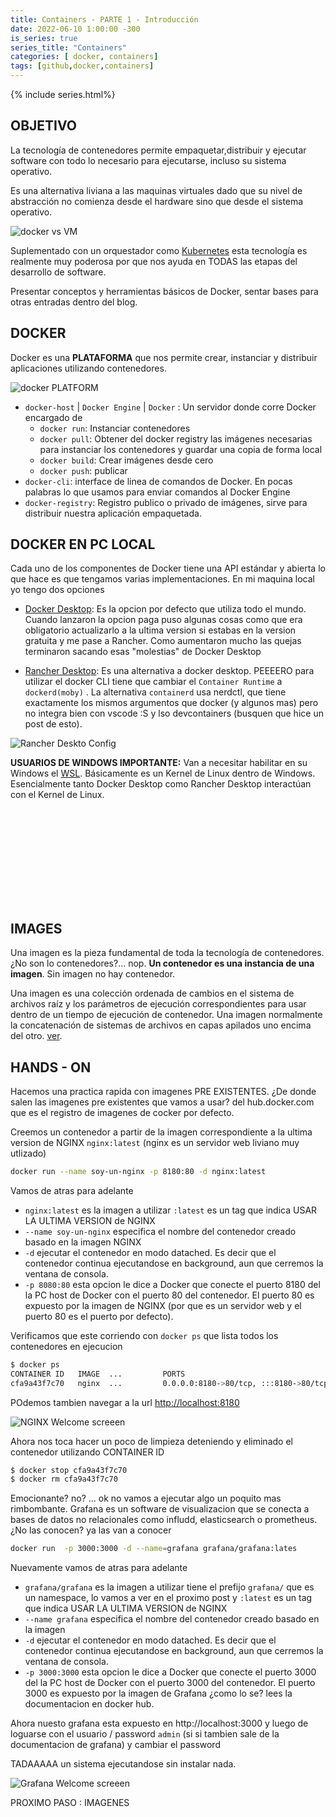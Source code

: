 ```yaml
---
title: Containers - PARTE 1 - Introducción
date: 2022-06-10 1:00:00 -300
is_series: true
series_title: "Containers"
categories: [ docker, containers]
tags: [github,docker,containers]
---
```


{% include series.html%}

## OBJETIVO

La tecnología de contenedores permite empaquetar,distribuir y ejecutar software con todo lo necesario para ejecutarse, incluso su sistema operativo.

Es una alternativa liviana a las maquinas virtuales dado que su nivel de abstracción no comienza desde el hardware sino que desde el sistema operativo.

![docker vs VM](/assets/img/container_vs_vm.png)

Suplementado con un orquestador como [Kubernetes](https://kubernetes.io) esta tecnología es realmente muy poderosa por que nos ayuda en TODAS las etapas del desarrollo de software.



Presentar conceptos y herramientas básicos de Docker, sentar bases para otras entradas dentro del blog.

## DOCKER

Docker es una **PLATAFORMA** que nos permite crear, instanciar y distribuir aplicaciones utilizando contenedores.

![docker PLATFORM](../..//assets/img/docker_suite.svg)

- `docker-host` | `Docker Engine` | `Docker` : Un servidor donde corre Docker encargado de
  - `docker run`: Instanciar contenedores
  - `docker pull`: Obtener del docker registry las imágenes necesarias para instanciar los contenedores y guardar una copia de forma local
  - `docker build`: Crear imágenes desde cero
  - `docker push`: publicar
- `docker-cli`: interface de linea de comandos de Docker. En pocas palabras lo que usamos para enviar comandos al Docker Engine
- `docker-registry`: Registro publico o privado de imágenes, sirve para distribuir nuestra aplicación empaquetada.

## DOCKER EN PC LOCAL

Cada uno de los componentes de Docker tiene una API estándar y abierta lo que hace es que tengamos varias implementaciones. En mi maquina local yo tengo dos opciones

- [Docker Desktop](https://docs.docker.com/get-docker/): Es la opcion por defecto que utiliza todo el mundo. Cuando lanzaron la opcion paga puso algunas cosas como que era obligatorio actualizarlo a la ultima version si estabas en la version gratuita y me pase a Rancher. Como aumentaron mucho las quejas terminaron sacando esas "molestias" de Docker Desktop

- [Rancher Desktop](https://rancherdesktop.io/): Es una alternativa a docker desktop.  PEEEERO para utilizar el docker CLI tiene que cambiar el `Container Runtime` a `dockerd(moby)` . La alternativa `containerd` usa nerdctl, que tiene exactamente los mismos argumentos que docker (y algunos mas) pero no integra bien con vscode :S y lso devcontainers (busquen que hice un post de esto).

![Rancher Deskto Config](https://docs.rancherdesktop.io/assets/images/intro-dda4d7e855cb21ce875e945c97fb7bd0.png)

**USUARIOS DE WINDOWS IMPORTANTE:** Van a necesitar habilitar en su Windows el [WSL](https://docs.microsoft.com/en-us/windows/wsl/install). Básicamente es un Kernel de Linux dentro de Windows. Esencialmente tanto Docker Desktop como Rancher Desktop interactúan con el Kernel de Linux.

<svg src="../../assets/img/rancher_desktop.svg" alt="Rancher Desktop ARQ" widht="500px">

## IMAGES

Una imagen es la pieza fundamental de toda la tecnología de contenedores. ¿No son lo contenedores?... nop. **Un contenedor es una instancia de una imagen**. Sin imagen no hay contenedor.

Una imagen es una colección ordenada de cambios en el sistema de archivos raíz y los parámetros de ejecución correspondientes para usar dentro de un tiempo de ejecución de contenedor. Una imagen normalmente la concatenación de sistemas de archivos en capas apilados uno encima del otro. [ver](https://docs.docker.com/glossary/#container-image).

## HANDS - ON

Hacemos una practica rapida con imagenes PRE EXISTENTES. ¿De donde salen las imagenes pre existentes que vamos a usar?  del hub.docker.com que es el registro de imagenes de cocker por defecto.

Creemos un contenedor a partir de la imagen correspondiente a la ultima version de NGINX `nginx:latest` (nginx es un servidor web liviano muy utlizado)

```bash
docker run --name soy-un-nginx -p 8180:80 -d nginx:latest
```

Vamos de atras para adelante

- `nginx:latest` es la imagen a utilizar `:latest` es un tag que indica USAR LA ULTIMA VERSION de NGINX
- `--name soy-un-nginx` especifica el nombre del contenedor creado basado en la imagen NGINX
- `-d` ejecutar el contenedor en modo datached. Es decir que el contenedor continua ejecutandose en background, aun que cerremos la ventana de consola.
- `-p 8080:80` esta opcion le dice a Docker que conecte el puerto 8180 del la PC host de Docker con el puerto 80 del contenedor. El puerto 80 es expuesto por la imagen de NGINX (por que es un servidor web y el puerto 80 es el puerto por defecto).

Verificamos que este corriendo con `docker ps` que lista todos los contenedores en ejecucion

```bash
$ docker ps
CONTAINER ID   IMAGE  ...         PORTS                                   NAMES
cfa9a43f7c70   nginx  ...         0.0.0.0:8180->80/tcp, :::8180->80/tcp   soy-un-nginx
```

POdemos tambien navegar a la url <http://localhost:8180>

![NGINX Welcome screeen](/assets/img/nginx_welcome.png)

Ahora nos toca hacer un poco de limpieza deteniendo y eliminado el contenedor utilizando CONTAINER ID

```bash
$ docker stop cfa9a43f7c70
$ docker rm cfa9a43f7c70
```

Emocionante? no? ... ok no vamos a ejecutar algo un poquito mas rimbombante. Grafana es un software de visualizacion que se conecta a bases de datos no relacionales como infludd, elasticsearch o prometheus. ¿No las conocen? ya las van a conocer

```bash
docker run  -p 3000:3000 -d --name=grafana grafana/grafana:lates
```

Nuevamente vamos de atras para adelante

- `grafana/grafana` es la imagen a utilizar tiene el prefijo `grafana/` que es un namespace, lo vamos a ver en el proximo post y `:latest` es un tag que indica USAR LA ULTIMA VERSION de NGINX
- `--name grafana` especifica el nombre del contenedor creado basado en la imagen
- `-d` ejecutar el contenedor en modo datached. Es decir que el contenedor continua ejecutandose en background, aun que cerremos la ventana de consola.
- `-p 3000:3000` esta opcion le dice a Docker que conecte el puerto 3000 del la PC host de Docker con el puerto 3000 del contenedor. El puerto 3000 es expuesto por la imagen de Grafana ¿como lo se? lees la documentacion en docker hub.

Ahora nuesto grafana esta expuesto en http://localhost:3000 y luego de loguarse con el usuario / password `admin` (si si tambien sale de la documentacion de grafana) y cambiar el password

TADAAAAA un sistema ejecutandose sin instalar nada.

![Grafana Welcome screeen](/assets/img/grafana_welcome.png)

PROXIMO PASO : IMAGENES
